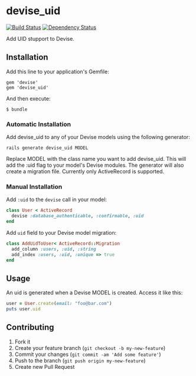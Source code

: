 # devise_uid

[![Build
Status](https://travis-ci.org/jingweno/devise_uid.png?branch=master)](https://travis-ci.org/jingweno/devise_uid)
[![Dependency
Status](https://gemnasium.com/jingweno/devise_uid.png)](https://gemnasium.com/jingweno/devise_uid)

Add UID stupport to Devise.

## Installation

Add this line to your application's Gemfile:

    gem 'devise'
    gem 'devise_uid'

And then execute:

    $ bundle

### Automatic Installation

Add devise_uid to any of your Devise models using the
following generator:

    rails generate devise_uid MODEL

Replace MODEL with the class name you want to add devise_uid.
This will add the :uid flag to your model's Devise modules.
The generator will also create a migration file.
Currently only ActiveRecord is supported.

### Manual Installation

Add `:uid` to the `devise` call in your model:

```ruby
class User < ActiveRecord
  devise :database_authenticable, :confirmable, :uid
end
```

Add `uid` field to your Devise model migration:

```ruby
class AddUidToUser< ActiveRecord::Migration
  add_column :users, :uid, :string
  add_index :users, :uid, :unique => true
end
```

## Usage

An uid is generated when a Devise MODEL is created. Access it like this:

```ruby
user = User.create(email: "foo@bar.com")
puts user.uid
```

## Contributing

1. Fork it
2. Create your feature branch (`git checkout -b my-new-feature`)
3. Commit your changes (`git commit -am 'Add some feature'`)
4. Push to the branch (`git push origin my-new-feature`)
5. Create new Pull Request
